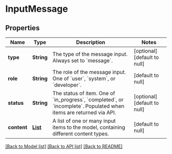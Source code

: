 # InputMessage
## Properties

| Name | Type | Description | Notes |
|------------ | ------------- | ------------- | -------------|
| **type** | **String** | The type of the message input. Always set to &#x60;message&#x60;.  | [optional] [default to null] |
| **role** | **String** | The role of the message input. One of &#x60;user&#x60;, &#x60;system&#x60;, or &#x60;developer&#x60;.  | [default to null] |
| **status** | **String** | The status of item. One of &#x60;in_progress&#x60;, &#x60;completed&#x60;, or &#x60;incomplete&#x60;. Populated when items are returned via API.  | [optional] [default to null] |
| **content** | [**List**](InputContent.md) | A list of one or many input items to the model, containing different content  types.  | [default to null] |

[[Back to Model list]](../README.md#documentation-for-models) [[Back to API list]](../README.md#documentation-for-api-endpoints) [[Back to README]](../README.md)

